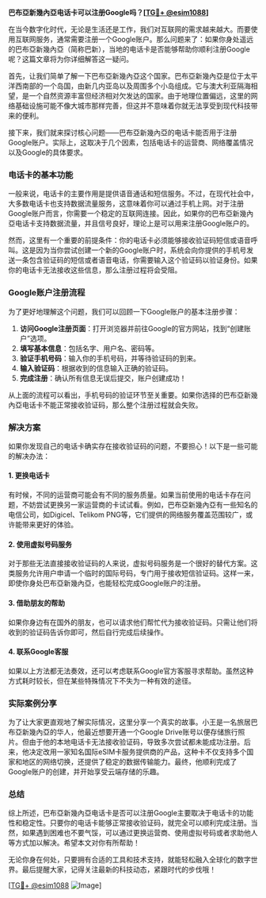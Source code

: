 **巴布亞新幾內亞电话卡可以注册Google吗？[[TG💪+ @esim1088](https://t.me/s/esim1088)]**

在当今数字化时代，无论是生活还是工作，我们对互联网的需求越来越大。而要使用互联网服务，通常需要注册一个Google账户。那么问题来了：如果你身处遥远的巴布亞新幾內亞（简称巴新），当地的电话卡是否能够帮助你顺利注册Google呢？这篇文章将为你详细解答这一疑问。

首先，让我们简单了解一下巴布亞新幾內亞这个国家。巴布亞新幾內亞是位于太平洋西南部的一个岛国，由新几内亚岛以及周围多个小岛组成。它与澳大利亚隔海相望，是一个自然资源丰富但经济相对欠发达的国家。由于地理位置偏远，这里的网络基础设施可能不像大城市那样完善，但这并不意味着你就无法享受到现代科技带来的便利。

接下来，我们就来探讨核心问题——巴布亞新幾內亞的电话卡能否用于注册Google账户。实际上，这取决于几个因素，包括电话卡的运营商、网络覆盖情况以及Google的具体要求。

### 电话卡的基本功能

一般来说，电话卡的主要作用是提供语音通话和短信服务。不过，在现代社会中，大多数电话卡也支持数据流量服务，这意味着你可以通过手机上网。对于注册Google账户而言，你需要一个稳定的互联网连接。因此，如果你的巴布亞新幾內亞电话卡支持数据流量，并且信号良好，理论上是可以用来注册Google账户的。

然而，这里有一个重要的前提条件：你的电话卡必须能够接收验证码短信或语音呼叫。这是因为当你尝试创建一个新的Google账户时，系统会向你提供的手机号发送一条包含验证码的短信或者语音电话，你需要输入这个验证码以验证身份。如果你的电话卡无法接收这些信息，那么注册过程将会受阻。

### Google账户注册流程

为了更好地理解这个问题，我们可以回顾一下Google账户的基本注册步骤：

1. **访问Google注册页面**：打开浏览器并前往Google的官方网站，找到“创建账户”选项。
2. **填写基本信息**：包括名字、用户名、密码等。
3. **验证手机号码**：输入你的手机号码，并等待验证码的到来。
4. **输入验证码**：根据收到的信息输入正确的验证码。
5. **完成注册**：确认所有信息无误后提交，账户创建成功！

从上面的流程可以看出，手机号码的验证环节至关重要。如果你选择的巴布亞新幾內亞电话卡不能正常接收验证码，那么整个注册过程就会失败。

### 解决方案

如果你发现自己的电话卡确实存在接收验证码的问题，不要担心！以下是一些可能的解决办法：

#### 1. 更换电话卡
有时候，不同的运营商可能会有不同的服务质量。如果当前使用的电话卡存在问题，不妨尝试更换另一家运营商的卡试试看。例如，巴布亞新幾內亞有一些知名的电信公司，如Digicel、Telikom PNG等，它们提供的网络服务覆盖范围较广，或许能带来更好的体验。

#### 2. 使用虚拟号码服务
对于那些无法直接接收验证码的人来说，虚拟号码服务是一个很好的替代方案。这类服务允许用户申请一个临时的国际号码，专门用于接收短信验证码。这样一来，即使你身处巴布亞新幾內亞，也能轻松完成Google账户的注册。

#### 3. 借助朋友的帮助
如果你身边有在国外的朋友，也可以请求他们帮忙代为接收验证码。只需让他们将收到的验证码告诉你即可，然后自行完成后续操作。

#### 4. 联系Google客服
如果以上方法都无法奏效，还可以考虑联系Google官方客服寻求帮助。虽然这种方式耗时较长，但在某些特殊情况下不失为一种有效的途径。

### 实际案例分享

为了让大家更直观地了解实际情况，这里分享一个真实的故事。小王是一名旅居巴布亞新幾內亞的华人，他最近想要开通一个Google Drive账号以便存储旅行照片。但由于他的本地电话卡无法接收验证码，导致多次尝试都未能成功注册。后来，他决定改用一家知名国际eSIM卡服务提供商的产品，这种卡不仅支持多个国家和地区的网络切换，还提供了稳定的数据传输能力。最终，他顺利完成了Google账户的创建，并开始享受云端存储的乐趣。

### 总结

综上所述，巴布亞新幾內亞电话卡是否可以注册Google主要取决于电话卡的功能性和稳定性。只要你的电话卡能够正常接收验证码，就完全可以顺利完成注册。当然，如果遇到困难也不要气馁，可以通过更换运营商、使用虚拟号码或者求助他人等方式加以解决。希望本文对你有所帮助！

无论你身在何处，只要拥有合适的工具和技术支持，就能轻松融入全球化的数字世界。最后提醒大家，记得关注最新的科技动态，紧跟时代的步伐哦！

[[TG💪+ @esim1088](https://t.me/s/esim1088) ![Image](https://i.postimg.cc/4NQfJmqS/Snipaste-2025-05-13-00-14-12.png)]